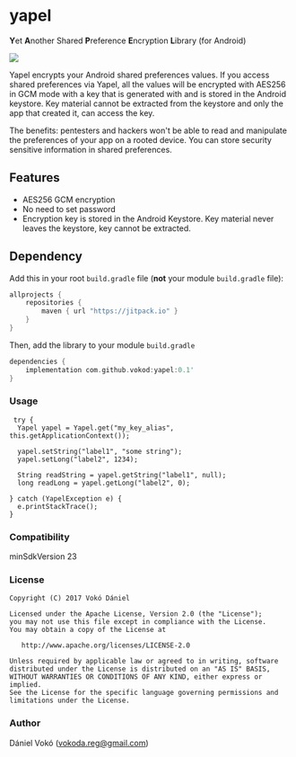 # yapel
**Y**et **A**nother Shared **P**reference **E**ncryption **L**ibrary (for Android)

[![](https://jitpack.io/v/vokod/yapel.svg)](https://jitpack.io/#vokod/yapel)

Yapel encrypts your Android shared preferences values.
If you access shared preferences via Yapel, all the values will be encrypted with AES256 in GCM mode with a key that is generated with and is stored in the Android keystore. Key material cannot be extracted from the keystore and only the app that created it, can access the key.

The benefits: pentesters and hackers won't be able to read and manipulate the preferences of your app on a rooted device. You can store security sensitive information in shared preferences.

## Features
- AES256 GCM encryption
- No need to set password
- Encryption key is stored in the Android Keystore. Key material never leaves the keystore, key cannot be extracted.

## Dependency

Add this in your root `build.gradle` file (**not** your module `build.gradle` file):

```gradle
allprojects {
	repositories {
        maven { url "https://jitpack.io" }
    }
}
```

Then, add the library to your module `build.gradle`
```gradle
dependencies {
    implementation com.github.vokod:yapel:0.1'
}
```

### Usage

```
 try {
  Yapel yapel = Yapel.get("my_key_alias", this.getApplicationContext());
            
  yapel.setString("label1", "some string");
  yapel.setLong("label2", 1234);
            
  String readString = yapel.getString("label1", null);
  long readLong = yapel.getLong("label2", 0);
  
} catch (YapelException e) {
  e.printStackTrace();
}
```

### Compatibility

 minSdkVersion 23


### License


```
Copyright (C) 2017 Vokó Dániel

Licensed under the Apache License, Version 2.0 (the "License");
you may not use this file except in compliance with the License.
You may obtain a copy of the License at

   http://www.apache.org/licenses/LICENSE-2.0

Unless required by applicable law or agreed to in writing, software
distributed under the License is distributed on an "AS IS" BASIS,
WITHOUT WARRANTIES OR CONDITIONS OF ANY KIND, either express or implied.
See the License for the specific language governing permissions and
limitations under the License.
```

### Author

Dániel Vokó (vokoda.reg@gmail.com)


